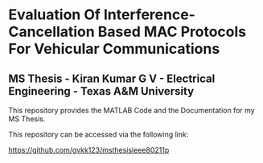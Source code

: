# Evaluation Of Interference-Cancellation Based MAC Protocols For Vehicular Communications

## MS Thesis - Kiran Kumar G V - Electrical Engineering - Texas A&M University

This repository provides the MATLAB Code and the Documentation for my MS Thesis.

This repository can be accessed via the following link:


https://github.com/gvkk123/msthesisieee80211p
